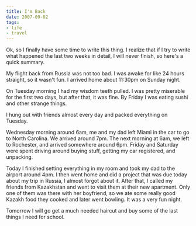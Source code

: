 ```yaml
---
title: I'm Back
date: 2007-09-02
tags:
- life
- travel
---
```

Ok, so I finally have some time to write this thing. I realize that if I try to write what happened the last two weeks in detail, I will never finish, so here's a quick summary.


My flight back from Russia was not too bad. I was awake for like 24 hours straight, so it wasn't fun. I arrived home about 11:30pm on Sunday night.

On Tuesday morning I had my wisdom teeth pulled. I was pretty miserable for the first two days, but after that, it was fine. By Friday I was eating sushi and other strange things.

I hung out with friends almost every day and packed everything on Tuesday.

Wednesday morning around 6am, me and my dad left Miami in the car to go to North Carolina. We arrived around 7pm. The next morning at 6am, we left to Rochester, and arrived somewhere around 6pm. Friday and Saturday were spent driving around buying stuff, getting my car registered, and unpacking.

Today I finished setting everything in my room and took my dad to the airport around 4pm. I then went home and did a project that was due today about my trip in Russia, I almost forgot about it. After that, I called my friends from Kazakhstan and went to visit them at their new apartment. Only one of them was there with her boyfriend, so we ate some really good Kazakh food they cooked and later went bowling. It was a very fun night.

Tomorrow I will go get a much needed haircut and buy some of the last things I need for school.
